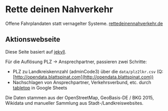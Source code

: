 # Rette deinen Nahverkehr

Offene Fahrplandaten statt vernagelter Systeme.
[rettedeinennahverkehr.de](https://rettedeinennahverkehr.de/)

## Aktionswebseite

Diese Seite basiert auf [jekyll](https://jekyllrb.com).

Für die Auflösung PLZ -> Ansprechpartner, passieren zwei Schritte:
* PLZ zu Landkreiskennzahl (adminCode3) über die `data/plz2lkr.csv` (Q: [http://opendata.blattspinat.com](http://opendata.blattspinat.com))
* Nachschlagen von Ansprechpartner, Verkehrsverbund, etc. durch [tabletop](https://github.com/jsoma/tabletop) in Google Sheets

Die Daten stammen aus der OpenStreetMap, GeoBasis-DE / BKG 2015, Wikidata und manueller Sammlung aus Stadt-/Landkreiswebsites.

